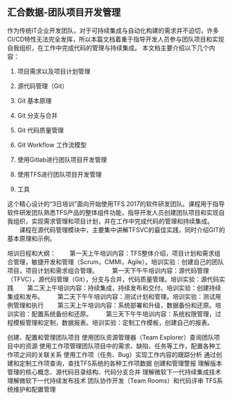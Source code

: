 ## 汇合数据-团队项目开发管理

作为传统IT企业开发团队，对于可持续集成与自动化构建的需求并不迫切，许多CI/CD特性无法完全发挥，所以本篇文档着重于指导开发人员参与团队项目和实现自我组织，在工作中完成代码的管理与持续集成。
本文档主要介绍以下几个内容：
 
 1. 项目需求以及项目计划管理
 2. 源代码管理（Git）
   1. Git 基本原理
   2. Git 分支与合并
   3. Git 代码质量管理
   4. Git Workflow 工作流模型
 3. 使用Gitlab进行团队项目开发管理
 
 4. 使用TFS进行团队项目开发管理
 
 5. 工具
 

这个精心设计的“3日培训”面向开始使用TFS 2017的软件研发团队。课程用于指导软件研发团队熟悉TFS产品的整体组件功能，指导开发人员创建团队项目和实现自我组织，实现需求管理和项目计划，并在工作中完成代码的管理和持续集成。
　　课程在源代码管理模块中，主要集中讲解TFSVC的最佳实践，同时介绍GIT的基本原理和示例。

培训日程和大纲：
　　第一天上午培训内容：TFS整体介绍，项目计划和需求组合管理，敏捷开发和管理（Scrum，CMMI，Agile）。培训实验：创建自己的团队项目，项目计划和需求组合管理。
　　第一天下午午培训内容：源代码管理（TFVC），源代码管理（Git），分支与合并，代码质量管理。培训实验：源代码实践
　　第二天上午培训内容：持续集成，持续发布和交付。培训实验：创建持续集成和发布。
　　第二天下午午培训内容：测试计划和管理。培训实验：测试用例管理和执行
　　第三天上午培训内容：系统部署和升级，数据备份和还原。培训实验：配置系统备份和还原。
　　第三天下午午培训内容：系统权限管理，过程模板管理和定制，数据报表。培训实验：定制工作模板，创建自己的报表。


创建、配置和管理团队项目
使用团队资源管理器（Team Explorer）查询团队项目中的资源
使用工作项管理团队项目中的需求、缺陷、任务等工作，配置各种工作项之间的关联关系
使用工作项（任务、Bug）实现工作内容的跟踪分析
通过创建和定制工作项查询，查找TFS系统的各种工作项数据
创建和管理警报
理解版本管理的核心概念、源代码目录结构、代码分支合并
理解微软下一代持续集成技术
理解微软下一代持续发布技术
团队协作开发（Team Rooms）和代码评审
TFS系统维护和配置管理